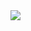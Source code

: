 <img align="center" src="https://github-readme-stats.vercel.app/api?username=r4t1n&show_icons=true&theme=chartreuse-dark"/>
